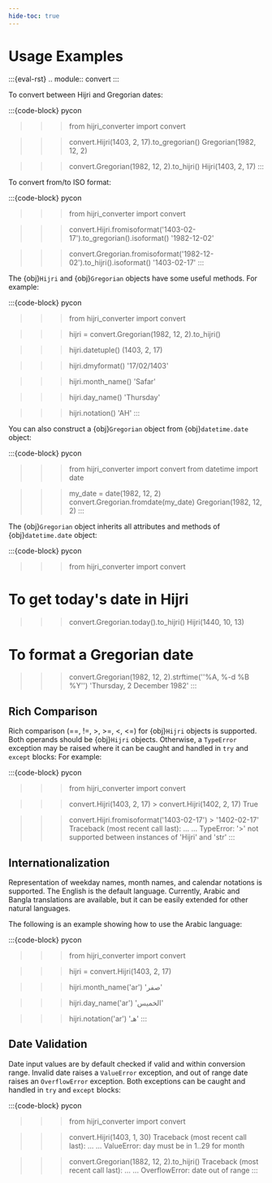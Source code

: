 ```yaml
---
hide-toc: true
---
```


# Usage Examples

:::{eval-rst}
.. module:: convert
:::

To convert between Hijri and Gregorian dates:

:::{code-block} pycon
>>> from hijri_converter import convert

>>> convert.Hijri(1403, 2, 17).to_gregorian()
Gregorian(1982, 12, 2)

>>> convert.Gregorian(1982, 12, 2).to_hijri()
Hijri(1403, 2, 17)
:::

To convert from/to ISO format:

:::{code-block} pycon
>>> from hijri_converter import convert

>>> convert.Hijri.fromisoformat('1403-02-17').to_gregorian().isoformat()
'1982-12-02'

>>> convert.Gregorian.fromisoformat('1982-12-02').to_hijri().isoformat()
'1403-02-17'
:::

The {obj}`Hijri` and {obj}`Gregorian` objects have some useful methods. For
example:

:::{code-block} pycon
>>> from hijri_converter import convert

>>> hijri = convert.Gregorian(1982, 12, 2).to_hijri()

>>> hijri.datetuple()
(1403, 2, 17)

>>> hijri.dmyformat()
'17/02/1403'

>>> hijri.month_name()
'Safar'

>>> hijri.day_name()
'Thursday'

>>> hijri.notation()
'AH'
:::

You can also construct a {obj}`Gregorian` object from {obj}`datetime.date`
object:

:::{code-block} pycon
>>> from hijri_converter import convert
>>> from datetime import date

>>> my_date = date(1982, 12, 2)
>>> convert.Gregorian.fromdate(my_date)
Gregorian(1982, 12, 2)
:::

The {obj}`Gregorian` object inherits all attributes and methods of
{obj}`datetime.date` object:

:::{code-block} pycon
>>> from hijri_converter import convert

# To get today's date in Hijri
>>> convert.Gregorian.today().to_hijri()
Hijri(1440, 10, 13)

# To format a Gregorian date
>>> convert.Gregorian(1982, 12, 2).strftime(''%A, %-d %B %Y'')
'Thursday, 2 December 1982'
:::

## Rich Comparison

Rich comparison (==, !=, >, >=, <, <=) for {obj}`Hijri` objects is supported.
Both operands should be {obj}`Hijri` objects. Otherwise, a `TypeError`
exception may be raised where it can be caught and handled in `try` and `except`
blocks: For example:

:::{code-block} pycon
>>> from hijri_converter import convert

>>> convert.Hijri(1403, 2, 17) > convert.Hijri(1402, 2, 17)
True

>>> convert.Hijri.fromisoformat('1403-02-17') > '1402-02-17'
Traceback (most recent call last):
...
...
TypeError: '>' not supported between instances of 'Hijri' and 'str'
:::

## Internationalization

Representation of weekday names, month names, and calendar notations is
supported. The English is the default language. Currently, Arabic and Bangla translations are available, but it
can be easily extended for other natural languages.

The following is an example showing how
to use the Arabic language:

:::{code-block} pycon
>>> from hijri_converter import convert

>>> hijri = convert.Hijri(1403, 2, 17)

>>> hijri.month_name('ar')
'صفر'

>>> hijri.day_name('ar')
'الخميس'

>>> hijri.notation('ar')
'هـ'
:::

## Date Validation

Date input values are by default checked if valid and within conversion range.
Invalid date raises a `ValueError` exception, and out of range date raises
an `OverflowError` exception. Both exceptions can be caught and handled in `try`
and `except` blocks:

:::{code-block} pycon
>>> from hijri_converter import convert

>>> convert.Hijri(1403, 1, 30)
Traceback (most recent call last):
...
...
ValueError: day must be in 1..29 for month

>>> convert.Gregorian(1882, 12, 2).to_hijri()
Traceback (most recent call last):
...
...
OverflowError: date out of range
:::

